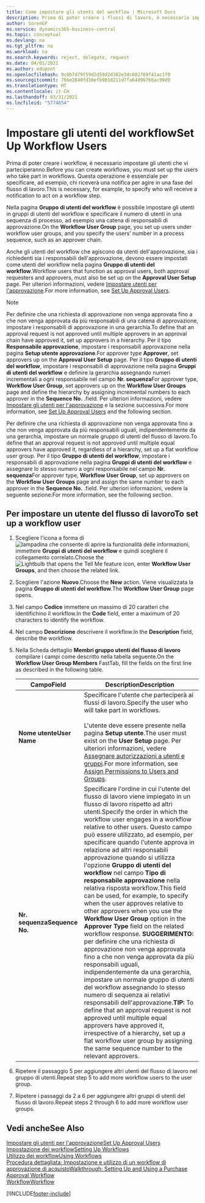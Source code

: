 ```yaml
---
title: Come impostare gli utenti del workflow | Microsoft Docs
description: Prima di poter creare i flussi di lavoro, è necessario impostare gli utenti che parteciperanno ai flussi di lavoro. Questa operazione è essenziale per specificare, ad esempio, chi riceverà una notifica per agire in una fase del flusso di lavoro.
author: SorenGP
ms.service: dynamics365-business-central
ms.topic: conceptual
ms.devlang: na
ms.tgt_pltfrm: na
ms.workload: na
ms.search.keywords: reject, delegate, request
ms.date: 04/01/2021
ms.author: edupont
ms.openlocfilehash: 9c0b7d79f59d2d59d2d382e3dc602769f41ac1f0
ms.sourcegitcommit: 766e2840fd16efb901d211d7fa64d96766ac99d9
ms.translationtype: HT
ms.contentlocale: it-CH
ms.lasthandoff: 03/31/2021
ms.locfileid: "5774654"
---
```

# <a name="set-up-workflow-users"></a><span data-ttu-id="ae3e9-104">Impostare gli utenti del workflow</span><span class="sxs-lookup"><span data-stu-id="ae3e9-104">Set Up Workflow Users</span></span>

<span data-ttu-id="ae3e9-105">Prima di poter creare i workflow, è necessario impostare gli utenti che vi parteciperanno.</span><span class="sxs-lookup"><span data-stu-id="ae3e9-105">Before you can create workflows, you must set up the users who take part in workflows.</span></span> <span data-ttu-id="ae3e9-106">Questa operazione è essenziale per specificare, ad esempio, chi riceverà una notifica per agire in una fase del flusso di lavoro.</span><span class="sxs-lookup"><span data-stu-id="ae3e9-106">This is necessary, for example, to specify who will receive a notification to act on a workflow step.</span></span>  

<span data-ttu-id="ae3e9-107">Nella pagina **Gruppo di utenti del workflow** è possibile impostare gli utenti in gruppi di utenti del workflow e specificare il numero di utenti in una sequenza di processo, ad esempio una catena di responsabili di approvazione.</span><span class="sxs-lookup"><span data-stu-id="ae3e9-107">On the **Workflow User Group** page, you set up users under workflow user groups, and you specify the users’ number in a process sequence, such as an approver chain.</span></span>  

<span data-ttu-id="ae3e9-108">Anche gli utenti del workflow che agiscono da utenti dell'approvazione, sia i richiedenti sia i responsabili dell'approvazione, devono essere impostati come utenti del workflow nella pagina **Gruppo di utenti del workflow**.</span><span class="sxs-lookup"><span data-stu-id="ae3e9-108">Workflow users that function as approval users, both approval requesters and approvers, must also be set up on the **Approval User Setup** page.</span></span> <span data-ttu-id="ae3e9-109">Per ulteriori informazioni, vedere [Impostare utenti per l'approvazione](across-how-to-set-up-approval-users.md).</span><span class="sxs-lookup"><span data-stu-id="ae3e9-109">For more information, see [Set Up Approval Users](across-how-to-set-up-approval-users.md).</span></span>  

> [!NOTE]  
> <span data-ttu-id="ae3e9-110">Per definire che una richiesta di approvazione non venga approvata fino a che non venga approvata da più responsabili di una catena di approvazione, impostare i responsabili di approvazione in una gerarchia.</span><span class="sxs-lookup"><span data-stu-id="ae3e9-110">To define that an approval request is not approved until multiple approvers in an approval chain have approved it, set up approvers in a hierarchy.</span></span> <span data-ttu-id="ae3e9-111">Per il tipo **Responsabile approvazione**, impostare i responsabili approvazione nella pagina **Setup utente approvazione**.</span><span class="sxs-lookup"><span data-stu-id="ae3e9-111">For approver type **Approver**, set approvers up on the **Approval User Setup** page.</span></span> <span data-ttu-id="ae3e9-112">Per il tipo **Gruppo di utenti del workflow**, impostare i responsabili di approvazione nella pagina **Gruppi di utenti del workflow** e definire la gerarchia assegnando numeri incrementali a ogni responsabile nel campo **Nr. sequenza**</span><span class="sxs-lookup"><span data-stu-id="ae3e9-112">For approver type, **Workflow User Group**, set approvers up on the **Workflow User Groups** page and define the hierarchy by assigning incremental numbers to each approver in the **Sequence No.**</span></span> <span data-ttu-id="ae3e9-113">.</span><span class="sxs-lookup"><span data-stu-id="ae3e9-113">field.</span></span> <span data-ttu-id="ae3e9-114">Per ulteriori informazioni, vedere [Impostare gli utenti per l'approvazione](across-how-to-set-up-approval-users.md) e la sezione successiva.</span><span class="sxs-lookup"><span data-stu-id="ae3e9-114">For more information, see [Set Up Approval Users](across-how-to-set-up-approval-users.md) and the following section.</span></span>  
>
> <span data-ttu-id="ae3e9-115">Per definire che una richiesta di approvazione non venga approvata fino a che non venga approvata da più responsabili uguali, indipendentemente da una gerarchia, impostare un normale gruppo di utenti del flusso di lavoro.</span><span class="sxs-lookup"><span data-stu-id="ae3e9-115">To define that an approval request is not approved until multiple equal approvers have approved it, regardless of a hierarchy, set up a flat workflow user group.</span></span> <span data-ttu-id="ae3e9-116">Per il tipo **Gruppo di utenti del workflow**, impostare i responsabili di approvazione nella pagina **Gruppi di utenti del workflow** e assegnare lo stesso numero a ogni responsabile nel campo **Nr. sequenza**</span><span class="sxs-lookup"><span data-stu-id="ae3e9-116">For approver type, **Workflow User Group**, set up approvers on the **Workflow User Groups** page and assign the same number to each approver in the **Sequence No.**</span></span> <span data-ttu-id="ae3e9-117">.</span><span class="sxs-lookup"><span data-stu-id="ae3e9-117">field.</span></span> <span data-ttu-id="ae3e9-118">Per ulteriori informazioni, vedere la seguente sezione:</span><span class="sxs-lookup"><span data-stu-id="ae3e9-118">For more information, see the following section.</span></span>  

## <a name="to-set-up-a-workflow-user"></a><span data-ttu-id="ae3e9-119">Per impostare un utente del flusso di lavoro</span><span class="sxs-lookup"><span data-stu-id="ae3e9-119">To set up a workflow user</span></span>

1. <span data-ttu-id="ae3e9-120">Scegliere l'icona a forma di ![lampadina che consente di aprire la funzionalità delle informazioni](media/ui-search/search_small.png "Informazioni sull'operazione che si desidera eseguire"), immettere **Gruppi di utenti del workflow** e quindi scegliere il collegamento correlato.</span><span class="sxs-lookup"><span data-stu-id="ae3e9-120">Choose the ![Lightbulb that opens the Tell Me feature](media/ui-search/search_small.png "Tell me what you want to do") icon, enter **Workflow User Groups**, and then choose the related link.</span></span>  
2. <span data-ttu-id="ae3e9-121">Scegliere l'azione **Nuovo**.</span><span class="sxs-lookup"><span data-stu-id="ae3e9-121">Choose the **New** action.</span></span> <span data-ttu-id="ae3e9-122">Viene visualizzata la pagina **Gruppo di utenti del workflow**.</span><span class="sxs-lookup"><span data-stu-id="ae3e9-122">The **Workflow User Group** page opens.</span></span>  
3. <span data-ttu-id="ae3e9-123">Nel campo **Codice** immettere un massimo di 20 caratteri che identifichino il workflow.</span><span class="sxs-lookup"><span data-stu-id="ae3e9-123">In the **Code** field, enter a maximum of 20 characters to identify the workflow.</span></span>  
4. <span data-ttu-id="ae3e9-124">Nel campo  **Descrizione** descrivere il workflow.</span><span class="sxs-lookup"><span data-stu-id="ae3e9-124">In the **Description** field, describe the workflow.</span></span>  
5. <span data-ttu-id="ae3e9-125">Nella Scheda dettaglio **Membri gruppo utenti del flusso di lavoro** compilare i campi come descritto nella tabella seguente.</span><span class="sxs-lookup"><span data-stu-id="ae3e9-125">On the **Workflow User Group Members** FastTab, fill the fields on the first line as described in the following table.</span></span>  

    |<span data-ttu-id="ae3e9-126">Campo</span><span class="sxs-lookup"><span data-stu-id="ae3e9-126">Field</span></span>|<span data-ttu-id="ae3e9-127">Description</span><span class="sxs-lookup"><span data-stu-id="ae3e9-127">Description</span></span>|  
    |---------------------------------|---------------------------------------|  
    |<span data-ttu-id="ae3e9-128">**Nome utente**</span><span class="sxs-lookup"><span data-stu-id="ae3e9-128">**User Name**</span></span>|<span data-ttu-id="ae3e9-129">Specificare l'utente che parteciperà ai flussi di lavoro.</span><span class="sxs-lookup"><span data-stu-id="ae3e9-129">Specify the user who will take part in workflows.</span></span><br /><br /> <span data-ttu-id="ae3e9-130">L'utente deve essere presente nella pagina **Setup utente**.</span><span class="sxs-lookup"><span data-stu-id="ae3e9-130">The user must exist on the **User Setup** page.</span></span> <span data-ttu-id="ae3e9-131">Per ulteriori informazioni, vedere [Assegnare autorizzazioni a utenti e gruppi](ui-define-granular-permissions.md).</span><span class="sxs-lookup"><span data-stu-id="ae3e9-131">For more information, see [Assign Permissions to Users and Groups](ui-define-granular-permissions.md).</span></span>|  
    |<span data-ttu-id="ae3e9-132">**Nr. sequenza**</span><span class="sxs-lookup"><span data-stu-id="ae3e9-132">**Sequence No.**</span></span>|<span data-ttu-id="ae3e9-133">Specificare l'ordine in cui l'utente del flusso di lavoro viene impiegato in un flusso di lavoro rispetto ad altri utenti.</span><span class="sxs-lookup"><span data-stu-id="ae3e9-133">Specify the order in which the workflow user engages in a workflow relative to other users.</span></span> <span data-ttu-id="ae3e9-134">Questo campo può essere utilizzato, ad esempio, per specificare quando l'utente approva in relazione ad altri responsabili approvazione quando si utilizza l'opzione **Gruppo di utenti del workflow** nel campo **Tipo di responsabile approvazione** nella relativa risposta workflow.</span><span class="sxs-lookup"><span data-stu-id="ae3e9-134">This field can be used, for example, to specify when the user approves relative to other approvers when you use the **Workflow User Group** option in the **Approver Type** field on the related workflow response.</span></span> <span data-ttu-id="ae3e9-135">**SUGGERIMENTO:** per definire che una richiesta di approvazione non venga approvata fino a che non venga approvata da più responsabili uguali, indipendentemente da una gerarchia, impostare un normale gruppo di utenti del workflow assegnando lo stesso numero di sequenza ai relativi responsabili dell'approvazione.</span><span class="sxs-lookup"><span data-stu-id="ae3e9-135">**TIP:**  To define that an approval request is not approved until multiple equal approvers have approved it, irrespective of a hierarchy, set up a flat workflow user group by assigning the same sequence number to the relevant approvers.</span></span>|  
6. <span data-ttu-id="ae3e9-136">Ripetere il passaggio 5 per aggiungere altri utenti del flusso di lavoro nel gruppo di utenti.</span><span class="sxs-lookup"><span data-stu-id="ae3e9-136">Repeat step 5 to add more workflow users to the user group.</span></span>  
7. <span data-ttu-id="ae3e9-137">Ripetere i passaggi da 2 a 6 per aggiungere altri gruppi di utenti del flusso di lavoro.</span><span class="sxs-lookup"><span data-stu-id="ae3e9-137">Repeat steps 2 through 6 to add more workflow user groups.</span></span>  

## <a name="see-also"></a><span data-ttu-id="ae3e9-138">Vedi anche</span><span class="sxs-lookup"><span data-stu-id="ae3e9-138">See Also</span></span>

[<span data-ttu-id="ae3e9-139">Impostare gli utenti per l'approvazione</span><span class="sxs-lookup"><span data-stu-id="ae3e9-139">Set Up Approval Users</span></span>](across-how-to-set-up-approval-users.md)  
[<span data-ttu-id="ae3e9-140">Impostazione dei workflow</span><span class="sxs-lookup"><span data-stu-id="ae3e9-140">Setting Up Workflows</span></span>](across-set-up-workflows.md)  
[<span data-ttu-id="ae3e9-141">Utilizzo dei workflow</span><span class="sxs-lookup"><span data-stu-id="ae3e9-141">Using Workflows</span></span>](across-use-workflows.md)  
[<span data-ttu-id="ae3e9-142">Procedura dettagliata: Impostazione e utilizzo di un workflow di approvazione di acquisto</span><span class="sxs-lookup"><span data-stu-id="ae3e9-142">Walkthrough: Setting Up and Using a Purchase Approval Workflow</span></span>](walkthrough-setting-up-and-using-a-purchase-approval-workflow.md)  
[<span data-ttu-id="ae3e9-143">Workflow</span><span class="sxs-lookup"><span data-stu-id="ae3e9-143">Workflow</span></span>](across-workflow.md)  


[!INCLUDE[footer-include](includes/footer-banner.md)]